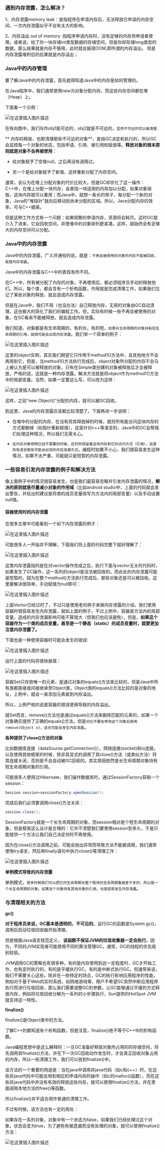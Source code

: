 ### 遇到内存泄露，怎么解决？

1、内存泄露memory leak：是指程序在申请内存后，无法释放已申请的内存空间，一次内存泄露似乎不会有太大的影响。

2、内存溢出 out of memory :指程序申请内存时，没有足够的内存供申请者使用，或者说，给了你一块存储int类型数据的存储空间，但是你却存储long类型的数据，那么结果就是内存不够用，此时就会报错OOM,即所谓的内存溢出。 但是内存泄露堆积后的后果就是内存溢出；

### Java中的内存管理

要了解Java中的内存泄露，首先就得知道Java中的内存是如何管理的。

在Java程序中，我们通常使用new为对象分配内存，而这些内存空间都在堆（Heap）上。

下面看一个示例：

![在这里插入图片描述](https://img-blog.csdnimg.cn/fb126d9c618e4bbd9c20bbf71ea4c34a.png?x-oss-process=image/watermark,type_d3F5LXplbmhlaQ,shadow_50,text_Q1NETiBAbGVlZGNvZGVKb2huMDE=,size_17,color_FFFFFF,t_70,g_se,x_16)

在有向图中，我们叫作obj1是可达的，obj2就是不可达的，`显然不可达的可以被清理`.

** 内存的释放，也即清理那些不可达的对象**，是由GC决定和执行的，所以GC会监控每一个对象的状态，包括申请、引用、被引用和赋值等。**释放对象的根本原则就是对象不会再被使用**：

* 给对象赋予了空值null，之后再没有调用过。

* 另一个是给对象赋予了新值，这样重新分配了内存空间。

通常，会认为在堆上分配对象的代价比较大，但是GC却优化了这一操作：C++中，在堆上分配一块内存，会查找一块适用的内存加以分配，如果对象销毁，这块内存就可以重用；而Java中，就想一条长的带子，每分配一个新的对象，Java的“堆指针”就向后移动到尚未分配的区域。所以，Java分配内存的效率，可与C++媲美。

但是这种工作方式有一个问题：如果频繁的申请内存，资源将会耗尽。这时GC就介入了进来，它会回收空间，并使堆中的对象排列更紧凑。这样，就始终会有足够大的内存空间可以分配。

### Java中的内存泄露

Java中的内存泄露，广义并通俗的说，就是：`不再会被使用的对象的内存不能被回收，就是内存泄露`。

Java中的内存泄露与C++中的表现有所不同。

在C++中，所有被分配了内存的对象，不再使用后，都必须程序员手动的释放他们。所以，每个类，都会含有一个析构函数，作用就是完成清理工作，如果我们忘记了某些对象的释放，就会造成内存泄露。

但是在Java中，我们不用（也没办法）自己释放内存，无用的对象由GC自动清理，这也极大的简化了我们的编程工作。但，实际有时候一些不再会被使用的对象，在GC看来不能被释放，就会造成内存泄露。

我们知道，对象都是有生命周期的，有的长，有的短，`如果长生命周期的对象持有短生命周期的引用，就很可能会出现内存泄露`。我们举一个简单的例子：

![在这里插入图片描述](https://img-blog.csdnimg.cn/1616be36f3204c848df3019097387860.png?x-oss-process=image/watermark,type_d3F5LXplbmhlaQ,shadow_50,text_Q1NETiBAbGVlZGNvZGVKb2huMDE=,size_16,color_FFFFFF,t_70,g_se,x_16)

这里的object实例，其实我们期望它只作用于method1()方法中，且其他地方不会再用到它，但是，当method1()方法执行完成后，object对象所分配的内存不会马上被认为是可以被释放的对象，只有在Simple类创建的对象被释放后才会被释放，严格的说，这就是一种内存泄露。解决方法就是将object作为method1()方法中的局部变量。当然，如果一定要这么写，可以改为这样：

![在这里插入图片描述](https://img-blog.csdnimg.cn/4a4e9ef4a0ce482fb691415bec62c4a4.png?x-oss-process=image/watermark,type_d3F5LXplbmhlaQ,shadow_50,text_Q1NETiBAbGVlZGNvZGVKb2huMDE=,size_16,color_FFFFFF,t_70,g_se,x_16)

这样，之前“new Object()”分配的内存，就可以被GC回收。

到这里，Java的内存泄露应该都比较清楚了。下面再进一步说明：

* 在堆中的分配的内存，在没有将其释放掉的时候，就将所有能访问这块内存的方式都删掉（如指针重新赋值），这是针对c++等语言的，Java中的GC会帮我们处理这种情况，所以我们无需关心。

* `在内存对象明明已经不需要的时候，还仍然保留着这块内存和它的访问方式（引用），这是所有语言都有可能会出现的内存泄漏方式`。编程时如果不小心，我们很容易发生这种情况，如果不太严重，可能就只是短暂的内存泄露。

### 一些容易引发内存泄露的例子和解决方法

像上面例子中的情况很容易发生，也是我们最容易忽略并引发内存泄露的情况，**解决的原则就是尽量减小对象的作用域**（比如android studio中，上面的代码就会发出警告，并给出的建议是将类的成员变量改写为方法内的局部变量）以及手动设置null值。

#### 容器使用时的内存泄露

在很多文章中可能看到一个如下内存泄露的例子：

![在这里插入图片描述](https://img-blog.csdnimg.cn/85afbabc4d844af3a99330e9aae5fd99.png?x-oss-process=image/watermark,type_d3F5LXplbmhlaQ,shadow_50,text_Q1NETiBAbGVlZGNvZGVKb2huMDE=,size_17,color_FFFFFF,t_70,g_se,x_16)

可能很多人一开始并不理解，下面我们将上面的代码完整下就好理解了：

![在这里插入图片描述](https://img-blog.csdnimg.cn/e2e8b74439304c1985f6f6cb11373447.png?x-oss-process=image/watermark,type_d3F5LXplbmhlaQ,shadow_50,text_Q1NETiBAbGVlZGNvZGVKb2huMDE=,size_16,color_FFFFFF,t_70,g_se,x_16)

这里内存泄露指的是在对vector操作完成之后，执行下面与vector无关的代码时，如果发生了GC操作，这一系列的object是没法被回收的，而此处的内存泄露可能是短暂的，因为在整个method()方法执行完成后，那些对象还是可以被回收。这里要解决很简单，手动赋值为null即可：

![在这里插入图片描述](https://img-blog.csdnimg.cn/cfb7553bcfbc4dfebf40f5927df673cd.png?x-oss-process=image/watermark,type_d3F5LXplbmhlaQ,shadow_50,text_Q1NETiBAbGVlZGNvZGVKb2huMDE=,size_13,color_FFFFFF,t_70,g_se,x_16)

上面Vector已经过时了，不过只是使用老的例子来做内存泄露的介绍。我们使用容器时很容易发生内存泄露，就如上面的例子，不过上例中，容器是方法内的局部变量，造成的内存泄漏影响可能不算很大（但我们也应该避免），但是，**如果这个容器作为一个类的成员变量，甚至是一个静态（static）的成员变量时，就要更加注意内存泄露了。**

下面也是一种使用容器时可能会发生的错误:

![在这里插入图片描述](https://img-blog.csdnimg.cn/e1ef9ba1e2df4440b6fdf04aba804239.png?x-oss-process=image/watermark,type_d3F5LXplbmhlaQ,shadow_50,text_Q1NETiBAbGVlZGNvZGVKb2huMDE=,size_20,color_FFFFFF,t_70,g_se,x_16)

运行上面的代码将很快报错：

![在这里插入图片描述](https://img-blog.csdnimg.cn/c040b132d1ee4ee991b38597d8b28706.png)

容器Set只存放唯一的元素，是通过对象的equals()方法来比较的，但是Java中所有类都直接或间接继承至Object类，Object类的equals()方法比较的是对象的地址，上例中，就会一直添加元素直到内存溢出。

所以，上例严格的说是容器的错误使用导致的内存溢出。

就Set而言，remove()方法也是通过equals()方法来删除匹配的元素的，如果一个对象确实提供了正确的equals()方法，但是`切记不要在修改这个对象后使用remove(Object o)，这也可能会发生内存泄露`。

**各种提供了close()方法的对象**

比如数据库连接（dataSourse.getConnection()），网络连接(socket)和io连接，以及使用其他框架的时候，除非其显式的调用了其close()方法（或类似方法）将其连接关闭，否则是不会自动被GC回收的。其实原因依然是长生命周期对象持有短生命周期对象的引用。

可能很多人使用过Hibernate，我们操作数据库时，通过SessionFactory获取一个session：

```java
Session session=sessionFactory.openSession();
```
完成后我们必须要调用close()方法关闭：

```java
session.close();
```

SessionFactory就是一个长生命周期的对象，而session相对是个短生命周期的对象，但是框架这么设计是合理的：它并不清楚我们要使用session到多久，于是只能提供一个方法让我们自己决定何时不再使用。

因为在close()方法调用之前，可能会抛出异常而导致方法不能被调用，我们通常使用try语言，然后再finally语句中执行close()等清理工作：

![在这里插入图片描述](https://img-blog.csdnimg.cn/db9466f8d72747bfafc65a4ba459d582.png?x-oss-process=image/watermark,type_d3F5LXplbmhlaQ,shadow_50,text_Q1NETiBAbGVlZGNvZGVKb2huMDE=,size_17,color_FFFFFF,t_70,g_se,x_16)

**单例模式导致的内存泄露**

单例模式，`很多时候我们可以把它的生命周期与整个程序的生命周期看做差不多的，所以是一个长生命周期的对象。如果这个对象持有其他对象的引用，也很容易发生内存泄露`。

### 与清理相关的方法

**gc()**

**对于程序员来说，GC基本是透明的，不可见的**。运行GC的函数是System.gc()，调用后启动垃圾回收器开始清理。

但是根据Java语言规范定义， **该函数不保证JVM的垃圾收集器一定会执行**。因为，不同的JVM实现者可能使用不同的算法管理GC。通常，GC的线程的优先级别较低。

JVM调用GC的策略也有很多种，有的是内存使用到达一定程度时，GC才开始工作，也有定时执行的，有的是平缓执行GC，有的是中断式执行GC。但通常来说，我们不需要关心这些。除非在一些特定的场合，GC的执行影响应用程序的性能，例如对于基于Web的实时系统，如网络游戏等，用户不希望GC突然中断应用程序执行而进行垃圾回收，那么我们需要调整GC的参数，让GC能够通过平缓的方式释放内存，例如将垃圾回收分解为一系列的小步骤执行，Sun提供的HotSpot JVM就支持这一特性。

**finalize()**

finalize()是Object类中的方法。

了解C++的都知道有个析构函数，但是注意，finalize()绝不等于C++中的析构函数。

Java编程思想中是这么解释的：一旦GC准备好释放对象所占用的的存储空间，将先调用其finalize()方法，并在下一次GC回收动作发生时，才会真正回收对象占用的内存，所以一些清理工作，我们可以放到finalize()中。

该方法的一个重要的用途是：当在java中调用非java代码（如c和c++）时，在这些非java代码中可能会用到相应的申请内存的操作（如c的malloc()函数），而在这些非java代码中并没有有效的释放这些内存，就可以使用finalize()方法，并在里面调用本地方法的free()等函数。

所以finalize()并不适合用作普通的清理工作。

不过有时候，该方法也有一定的用处：

如果存在一系列对象，对象中有一个状态为false，如果我们已经处理过这个对象，状态会变为true，为了避免有被遗漏而没有处理的对象，就可以使用finalize()方法：

![在这里插入图片描述](https://img-blog.csdnimg.cn/10a2fb0363f74382a1f8b8d2a159290d.png?x-oss-process=image/watermark,type_d3F5LXplbmhlaQ,shadow_50,text_Q1NETiBAbGVlZGNvZGVKb2huMDE=,size_19,color_FFFFFF,t_70,g_se,x_16)


